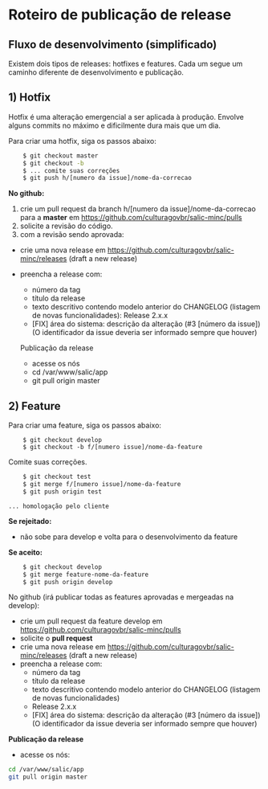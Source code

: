 # Roteiro de publicação de release

## Fluxo de desenvolvimento (simplificado)

Existem dois tipos de releases: hotfixes e features. Cada um segue um caminho diferente de desenvolvimento e publicação.

## 1) Hotfix

Hotfix &eacute; uma alteração emergencial a ser aplicada à produção. Envolve alguns commits no m&aacute;ximo e dificilmente dura mais que um dia.

Para criar uma hotfix, siga os passos abaixo:
```sh
    $ git checkout master
    $ git checkout -b
    $ ... comite suas correções
    $ git push h/[numero da issue]/nome-da-correcao
```

**No github:**

1. crie um pull request da branch h/[numero da issue]/nome-da-correcao para a **master** em https://github.com/culturagovbr/salic-minc/pulls
2. solicite a revisão do c&oacute;digo.
3. com a revisão sendo aprovada:
  * crie uma nova release em https://github.com/culturagovbr/salic-minc/releases (draft a new release)
  * preencha a release com:
      - n&uacute;mero da tag
      - t&iacute;tulo da release
      - texto descritivo contendo modelo anterior do CHANGELOG (listagem de novas funcionalidades):
        Release 2.x.x
	* [FIX] &aacute;rea do sistema: descrição da alteração (#3 [n&uacute;mero da issue])
	(O identificador da issue deveria ser informado sempre que houver)

    Publicação da release
    * acesse os n&oacute;s
    * cd /var/www/salic/app
    * git pull origin master

## 2) Feature

Para criar uma feature, siga os passos abaixo:
```
    $ git checkout develop
    $ git checkout -b f/[numero issue]/nome-da-feature
```
Comite suas correções.
```sh
    $ git checkout test
    $ git merge f/[numero issue]/nome-da-feature
    $ git push origin test
```

    ... homologação pelo cliente

**Se rejeitado:**
 * não sobe para develop e volta para o desenvolvimento da feature

**Se aceito:**
```sh
    $ git checkout develop
    $ git merge feature-nome-da-feature
    $ git push origin develop
```
No github (ir&aacute; publicar todas as features aprovadas e mergeadas na develop):
 * crie um pull request da feature develop em https://github.com/culturagovbr/salic-minc/pulls
 * solicite o __pull request__
 * crie uma nova release em https://github.com/culturagovbr/salic-minc/releases   (draft a new release)
 * preencha a release com:
   - n&uacute;mero da tag
   - t&iacute;tulo da release
   - texto descritivo contendo modelo anterior do CHANGELOG (listagem de novas funcionalidades)
   - Release 2.x.x
	* [FIX] &aacute;rea do sistema: descrição da alteração (#3 [n&uacute;mero da issue])
	(O identificador da issue deveria ser informado sempre que houver)

**Publicação da release**
  * acesse os n&oacute;s:
 ```sh
 cd /var/www/salic/app
 git pull origin master
```
